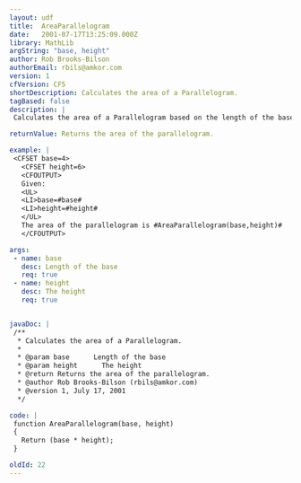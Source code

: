 ```yaml
---
layout: udf
title:  AreaParallelogram
date:   2001-07-17T13:25:09.000Z
library: MathLib
argString: "base, height"
author: Rob Brooks-Bilson
authorEmail: rbils@amkor.com
version: 1
cfVersion: CF5
shortDescription: Calculates the area of a Parallelogram.
tagBased: false
description: |
 Calculates the area of a Parallelogram based on the length of the base and the height.

returnValue: Returns the area of the parallelogram.

example: |
 <CFSET base=4>
   <CFSET height=6>
   <CFOUTPUT>
   Given:
   <UL>
   <LI>base=#base#
   <LI>height=#height#
   </UL>
   The area of the parallelogram is #AreaParallelogram(base,height)#
   </CFOUTPUT>

args:
 - name: base
   desc: Length of the base
   req: true
 - name: height
   desc: The height
   req: true


javaDoc: |
 /**
  * Calculates the area of a Parallelogram.
  * 
  * @param base      Length of the base 
  * @param height      The height 
  * @return Returns the area of the parallelogram. 
  * @author Rob Brooks-Bilson (rbils@amkor.com) 
  * @version 1, July 17, 2001 
  */

code: |
 function AreaParallelogram(base, height)
 {
   Return (base * height);
 }

oldId: 22
---
```


